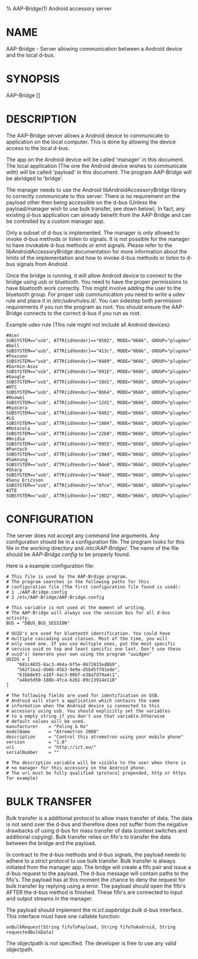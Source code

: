 % AAP-Bridge(1) Android accessory server

# NAME

AAP-Bridge - Server allowing communication between a Android device and the local d-bus.

# SYNOPSIS

AAP-Bridge []

# DESCRIPTION

The AAP-Bridge server allows a Android device to communicate to application on the local computer. This is done by allowing the device access to the local d-bus.

The app on the Android device will be called 'manager' in this document. The local application (The one the Android device wishes to communicate with) will be called 'payload' in this document. The program AAP-Bridge will be abridged to 'bridge'.

The manager needs to use the Android libAndroidAccessoryBridge library to correctly communicate to this server. There is no requirement on the payload other then being accessible on the d-bus (Unless the payload/manager wish to use bulk transfer, see down below). In fact, any existing d-bus application can already benefit from the AAP-Bridge and can be controlled by a custom manager app.

Only a subset of d-bus is implemented. The manager is only allowed to invoke d-bus
methods or listen to signals. It is not possible for the manager to have invokable d-bus
methods or emit signals. Please refer to the libAndroidAccessoryBridge documentation for more information about the limits of the implementation and how to invoke d-bus methods or listen to d-bus signals from Android.

Once the bridge is running, it will allow Android device to connect to the bridge using usb or bluetooth. You need to have the proper permissions to have bluetooth work correctly. This might involve adding the user to the bluetooth group. For proper usb communication you need to write a udev rule and place it in */etc/udev/rules.d/*. You can sidestep both permission requirements if you run the program as root. You should ensure the AAP-Bridge connects to the correct d-bus if you run as root.

Example udev rule (This rule might not include all Android devices):

    #Acer
    SUBSYSTEM=="usb", ATTR{idVendor}=="0502", MODE="0666", GROUP="plugdev"
    #Dell
    SUBSYSTEM=="usb", ATTR{idVendor}=="413c", MODE="0666", GROUP="plugdev"
    #Foxconn
    SUBSYSTEM=="usb", ATTR{idVendor}=="0489", MODE="0666", GROUP="plugdev"
    #Garmin-Asus
    SUBSYSTEM=="usb", ATTR{idVendor}=="091E", MODE="0666", GROUP="plugdev"
    #Google
    SUBSYSTEM=="usb", ATTR{idVendor}=="18d1", MODE="0666", GROUP="plugdev"
    #HTC
    SUBSYSTEM=="usb", ATTR{idVendor}=="0bb4", MODE="0666", GROUP="plugdev"
    #Huawei
    SUBSYSTEM=="usb", ATTR{idVendor}=="12d1", MODE="0666", GROUP="plugdev"
    #Kyocera
    SUBSYSTEM=="usb", ATTR{idVendor}=="0482", MODE="0666", GROUP="plugdev"
    #LG
    SUBSYSTEM=="usb", ATTR{idVendor}=="1004", MODE="0666", GROUP="plugdev"
    #Motorola
    SUBSYSTEM=="usb", ATTR{idVendor}=="22b8", MODE="0666", GROUP="plugdev"
    #Nvidia
    SUBSYSTEM=="usb", ATTR{idVendor}=="0955", MODE="0666", GROUP="plugdev"
    #Pantech
    SUBSYSTEM=="usb", ATTR{idVendor}=="10A9", MODE="0666", GROUP="plugdev"
    #Samsung
    SUBSYSTEM=="usb", ATTR{idVendor}=="04e8", MODE="0666", GROUP="plugdev"
    #Sharp
    SUBSYSTEM=="usb", ATTR{idVendor}=="04dd", MODE="0666", GROUP="plugdev"
    #Sony Ericsson
    SUBSYSTEM=="usb", ATTR{idVendor}=="0fce", MODE="0666", GROUP="plugdev"
    #ZTE
    SUBSYSTEM=="usb", ATTR{idVendor}=="19D2", MODE="0666", GROUP="plugdev"

# CONFIGURATION

The server does not accept any command line arguments. Any configuration should be in a configuration file. The program looks for this file in the working directory and */etc/AAP-Bridge/*. The name of the file should be *AAP-Bridge.config* to be properly found.

Here is a example configuration file:

    # This file is used by the AAP-Brdige program.
    # The program searches in the following paths for this
    # configuration file (The first configuration file found is used):
    # 1 ./AAP-Bridge.config
    # 2 /etc/AAP-Bridge/AAP-Bridge.config

    # This variable is not used at the moment of writing.
    # The AAP-Bridge will always use the session bus for all d-bus activity.
    BUS = "DBUS_BUS_SESSION"

    # UUID's are used for bluetooth identification. You could have
    # multiple cascading uuid classes. Most of the time, you will
    # only need one. If you use multiple ones, put the most specific
    # service uuid on top and least specific one last. Don't use these
    # uuid's! Generate your own using the program "uuidgen"
    UUIDS = [
        "681c4035-8ac3-464a-bf5e-8672833ed8b9",
        "562f2ea2-db6b-45b3-9e9a-d5bd5ff01ede",
        "61bb8e93-a18f-4ac3-90bf-e38a7d79a4c1",
        "a48e5d50-188b-4fca-b261-89c13914e118"
    ]

    # The following fields are used for identification on USB.
    # Android will start a application which contains the same
    # information when the Android device is connected to this
    # accessory using usb. You should explicitly set the variables
    # to a empty string if you don't use that variable.Otherwise
    # default values will be used.
    manufacturer    = "Paling & Ko"
    modelName       = "Atromotron 2000"
    description     = "Control this atromotron using your mobile phone"
    version         = "1.0"
    uri             = "http://ict.eu/"
    serialNumber    = ""
    
    # The description variable will be visible to the user when there is
    # no manager for this accessory on the Android phone.
    # The uri must be fully qualified (protocol prepended, http or https for example)

# BULK TRANSFER

Bulk transfer is a additional protocol to allow mass transfer of data. The data is not send over the d-bus and therefore does not suffer from the negative drawbacks of using d-bus for mass transfer of data (context switches and additional copying). Bulk transfer relies on fifo's to transfer the data between the bridge and the payload.

In contract to the d-bus methods and d-bus signals, the payload needs to adhere to a strict protocol to use bulk transfer. Bulk transfer is always initiated from the manager app. The bridge will create a fifo pair and issue a d-bus request to the payload. The d-bus message will contain paths to the fifo's. The payload has at this moment the chance to deny the request for bulk transfer by replying using a error. The payload should open the fifo's AFTER the d-bus method is finished. These fifo's are connected to input and output streams in the manager.

The payload should implement the *nl.ict.aapbridge.bulk* d-bus interface. This interface must have one callable function:

    onBulkRequest(String fifoToPayload, String fifoToAndroid, String requestedBulkData)

The objectpath is not specified. The developer is free to use any valid objectpath.

